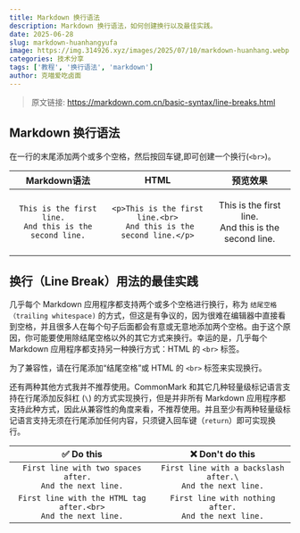 ```yaml
---
title: Markdown 换行语法
description: Markdown 换行语法，如何创建换行以及最佳实践。
date: 2025-06-28
slug: markdown-huanhangyufa
image: https://img.314926.xyz/images/2025/07/10/markdown-huanhang.webp
categories: 技术分享
tags: ['教程', '换行语法', 'markdown']
author: 克喵爱吃卤面
---
```


> 原文链接: https://markdown.com.cn/basic-syntax/line-breaks.html

## Markdown 换行语法
在一行的末尾添加两个或多个空格，然后按回车键,即可创建一个换行(`<br>`)。

| Markdown语法 |	HTML |	预览效果 |
| :---: | :---: | :---: | 
| `This is the first line.  `<br/>  `And this is the second line.` | `<p>This is the first line.<br>`<br/>` And this is the second line.</p>` | <p>This is the first line.<br/> And this is the second line.</p> |

## 换行（Line Break）用法的最佳实践

几乎每个 Markdown 应用程序都支持两个或多个空格进行换行，称为 `结尾空格（trailing whitespace)` 的方式，但这是有争议的，因为很难在编辑器中直接看到空格，并且很多人在每个句子后面都会有意或无意地添加两个空格。由于这个原因，你可能要使用除结尾空格以外的其它方式来换行。幸运的是，几乎每个 Markdown 应用程序都支持另一种换行方式：HTML 的 `<br>` 标签。<br/>

为了兼容性，请在行尾添加“结尾空格”或 HTML 的 `<br>` 标签来实现换行。<br/>

还有两种其他方式我并不推荐使用。CommonMark 和其它几种轻量级标记语言支持在行尾添加反斜杠 (`\`) 的方式实现换行，但是并非所有 Markdown 应用程序都支持此种方式，因此从兼容性的角度来看，不推荐使用。并且至少有两种轻量级标记语言支持无须在行尾添加任何内容，只须键入回车键（`return`）即可实现换行。

| ✅  Do this | ❌  Don't do this |
| :---: | :---: |
| `First line with two spaces after.  `<br/> `And the next line.` | `First line with a backslash after.\` <br/> `And the next line.` |
| `First line with the HTML tag after.<br>`<br/> `And the next line.` | `First line with nothing after.`<br/> `And the next line.` |
